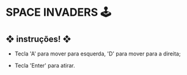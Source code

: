# SPACE INVADERS 🕹️

## ❖ instruções! ❖

- Tecla 'A' para mover para esquerda, 'D' para mover para a direita;

- Tecla 'Enter' para atirar.
